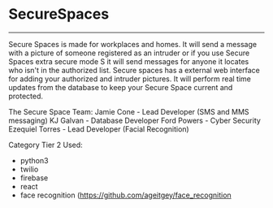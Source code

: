 # SecureSpaces
------------------------------------------
Secure Spaces is made for workplaces and homes. It will send a message with a picture of someone registered as an intruder or if you use Secure Spaces extra secure mode S it will send messages for anyone it locates who isn't in the authorized list. Secure spaces has a external web interface for adding your authorized and intruder pictures. It will perform real time updates from the database to keep your Secure Space current and protected.

The Secure Space Team:
Jamie Cone - Lead Developer (SMS and MMS messaging)
KJ Galvan - Database Developer
Ford Powers - Cyber Security 
Ezequiel Torres - Lead Developer (Facial Recognition)

Category Tier 2
Used:
- python3
- twilio
- firebase
- react
- face recognition (https://github.com/ageitgey/face_recognition
